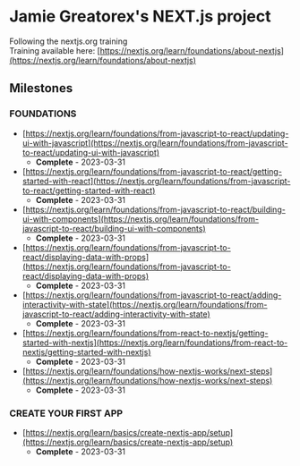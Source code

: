 # Jamie Greatorex's NEXT.js project
Following the nextjs.org training  
Training available here: [https://nextjs.org/learn/foundations/about-nextjs](https://nextjs.org/learn/foundations/about-nextjs)  
## Milestones
### FOUNDATIONS
* [https://nextjs.org/learn/foundations/from-javascript-to-react/updating-ui-with-javascript](https://nextjs.org/learn/foundations/from-javascript-to-react/updating-ui-with-javascript)
  * **Complete** - 2023-03-31
* [https://nextjs.org/learn/foundations/from-javascript-to-react/getting-started-with-react](https://nextjs.org/learn/foundations/from-javascript-to-react/getting-started-with-react)
  * **Complete** - 2023-03-31
* [https://nextjs.org/learn/foundations/from-javascript-to-react/building-ui-with-components](https://nextjs.org/learn/foundations/from-javascript-to-react/building-ui-with-components)
  * **Complete** - 2023-03-31
* [https://nextjs.org/learn/foundations/from-javascript-to-react/displaying-data-with-props](https://nextjs.org/learn/foundations/from-javascript-to-react/displaying-data-with-props)
  * **Complete** - 2023-03-31
* [https://nextjs.org/learn/foundations/from-javascript-to-react/adding-interactivity-with-state](https://nextjs.org/learn/foundations/from-javascript-to-react/adding-interactivity-with-state)
  * **Complete** - 2023-03-31
* [https://nextjs.org/learn/foundations/from-react-to-nextjs/getting-started-with-nextjs](https://nextjs.org/learn/foundations/from-react-to-nextjs/getting-started-with-nextjs)
  * **Complete** - 2023-03-31
* [https://nextjs.org/learn/foundations/how-nextjs-works/next-steps](https://nextjs.org/learn/foundations/how-nextjs-works/next-steps)
  * **Complete** - 2023-03-31
### CREATE YOUR FIRST APP
* [https://nextjs.org/learn/basics/create-nextjs-app/setup](https://nextjs.org/learn/basics/create-nextjs-app/setup)
  * **Complete** - 2023-03-31
